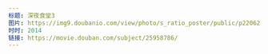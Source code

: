 ```yaml
---
标题: 深夜食堂3
图片: https://img9.doubanio.com/view/photo/s_ratio_poster/public/p2206247426.jpg
时时: 2014
链接: https://movie.douban.com/subject/25958786/
---
```

